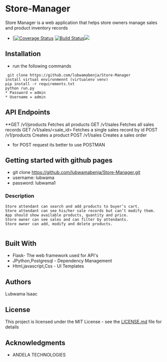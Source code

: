# Store-Manager

Store Manager is a web application that helps store owners manage sales and product inventory records
* [[![Coverage Status](https://coveralls.io/repos/github/lubwamabenja/Store-Manager/badge.svg?branch=features)](https://coveralls.io/github/lubwamabenja/Store-Manager?branch=features)
[![Build Status](https://travis-ci.org/lubwamabenja/Store-Manager.svg?branch=ft-add-product-161214893)](https://travis-ci.org/lubwamabenja/Store-Manager)<a href="https://codeclimate.com/github/lubwamabenja/Store-Manager/maintainability"><img src="https://api.codeclimate.com/v1/badges/b62d23c140bf51e17a9f/maintainability" /></a>

## Installation
* run the following commands
```
 git clone https://github.com/lubwamabenja/Store-Manager
install virtual environmennt (virtualenv venv)
pip install -r requirements.txt
python run.py
* Password = admin
* Username = admin

```
## API Endpoints
	
  **GET         /v1/products      	 Fetches all products
    GET         /v1/sales	Fetches    all sales records
    GET	        /v1/sales/<sale_id>	 Fetches a single sales record by id
    POST	      /v1/products	       Creates a product
    POST	      /v1/sales	           Creates a sales order
    
 * for POST request its better to use  POSTMAN
 
 
 



## Getting started with github pages 
* git clone https://github.com/lubwamabenja/Store-Manager.git
* username: lubwama
* password: lubwama1
### Description
```
Store attendant can search and add products to buyer’s cart.
Store attendant can see his/her sale records but can’t modify them.
App should show available products, quantity and price.
Store owner can see sales and can filter by attendants.
Store owner can add, modify and delete products.


```

## Built With

* Flask- The web framework used for API's
* JPython,Postgresql - Dependency Management
* Html,javascript,Css  - UI Templates



## Authors

Lubwama Isaac

## License

This project is licensed under the MIT License - see the [LICENSE.md](LICENSE.md) file for details

## Acknowledgments

* ANDELA TECHNOLOGIES


